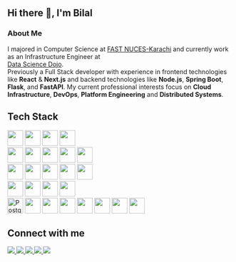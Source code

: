 
<!-- [! [Top Langs](https://github-readme-stats.vercel.app/api/top-langs/?username=anuraghazra&layout=donut)](https://github.com/bilalsohailmirza/github-readme-stats) -->
<!-- 
<div align="center">
<img src="" align="center" style="width: 100%" />
</div>  
-->  

## Hi there 👋,  I'm Bilal
### <div> About Me </div>
I majored in Computer Science at <a href="https://khi.nu.edu.pk/" >FAST NUCES-Karachi</a> and currently work as an Infrastructure Engineer at  
<a href="https://datasciencedojo.com/" > Data Science Dojo</a>.
<br/>
Previously a Full Stack developer with experience in frontend technologies like **React** & **Next.js** and backend technologies like **Node.js**, **Spring Boot**, **Flask**, and **FastAPI**. My current professional interests focus on **Cloud Infrastructure**, **DevOps**, **Platform Engineering** and **Distributed Systems**.
## Tech Stack
<!-- <table><tr><td valign="top" width="33%"> -->

<div display="flex">  
<img style="height: 35px;" src="https://img.shields.io/badge/git-%23F05033.svg?style=for-the-badge&logo=git&logoColor=white"/>
<img style="height: 35px;" src="https://img.shields.io/badge/Linux-FCC624?style=for-the-badge&logo=linux&logoColor=black"/>
  <img style="height: 35px;" src="https://img.shields.io/badge/Debian-D70A53?style=for-the-badge&logo=debian&logoColor=white"/>
  
<img style="height: 35px;" src="https://img.shields.io/badge/shell_script-%23121011.svg?style=for-the-badge&logo=gnu-bash&logoColor=white"/>
</div>


<div display="flex">  
<img style="height: 35px;" src="https://img.shields.io/badge/docker-%230db7ed.svg?style=for-the-badge&logo=docker&logoColor=white"/>
<img style="height: 35px;" src="https://img.shields.io/badge/kubernetes-%23326ce5.svg?style=for-the-badge&logo=kubernetes&logoColor=white"/>
<img style="height: 35px;" src="https://img.shields.io/badge/terraform-%235835CC.svg?style=for-the-badge&logo=terraform&logoColor=white"/>
<img style="height: 35px;" src="https://img.shields.io/badge/AWS-%23FF9900.svg?style=for-the-badge&logo=amazon-aws&logoColor=white"/>
<img style="height: 35px;" src="https://img.shields.io/badge/azure-%230072C6.svg?style=for-the-badge&logo=microsoftazure&logoColor=white"/>
</div>

<div display="flex">  

<img style="height: 35px;" src="https://img.shields.io/badge/python-3670A0?style=for-the-badge&logo=python&logoColor=ffdd54"/>
<img style="height: 35px;" src="https://img.shields.io/badge/java-%23ED8B00.svg?style=for-the-badge&logo=openjdk&logoColor=white"/>
<img style="height: 35px;" src="https://img.shields.io/badge/go-%2300ADD8.svg?style=for-the-badge&logo=go&logoColor=white"/>
<img style="height: 35px;" src="https://img.shields.io/badge/javascript-%23323330.svg?style=for-the-badge&logo=javascript&logoColor=%23F7DF1E"/>
<img style="height: 35px;" src="https://img.shields.io/badge/typescript-%23007ACC.svg?style=for-the-badge&logo=typescript&logoColor=white"/>
</div>  

<!-- <img src="https://img.shields.io/badge/c%23-%23239120.svg?style=for-the-badge&logo=csharp&logoColor=white)"/>  -->

<div display="flex">
<img style="height: 35px;" src="https://img.shields.io/badge/node.js-6DA55F?style=for-the-badge&logo=node.js&logoColor=white"/>
<img style="height: 35px;" src="https://img.shields.io/badge/express.js-%23404d59.svg?style=for-the-badge&logo=express&logoColor=%2361DAFB"/>
<img style="height: 35px;" src="https://img.shields.io/badge/flask-%23000.svg?style=for-the-badge&logo=flask&logoColor=white"/>
<img style="height: 35px;" src="https://img.shields.io/badge/spring-%236DB33F.svg?style=for-the-badge&logo=spring&logoColor=white"/>
</div>  
<!-- <img src="https://img.shields.io/badge/.NET-5C2D91?style=for-the-badge&logo=.net&logoColor=white"/> -->

<div display="flex">
  <img style="height: 35px;" src="https://img.shields.io/badge/postgres-%23316192.svg?style=for-the-badge&logo=postgresql&logoColor=white" alt="PostgreSQL"/>
  <img style="height: 35px;" src="https://img.shields.io/badge/MongoDB-%234ea94b.svg?style=for-the-badge&logo=mongodb&logoColor=white"/> 
  <img style="height: 35px;"  src="https://img.shields.io/badge/redis-%23DD0031.svg?style=for-the-badge&logo=redis&logoColor=white"/> 
  <img style="height: 35px;" src="https://img.shields.io/badge/mysql-4479A1.svg?style=for-the-badge&logo=mysql&logoColor=white"/> 
  <img style="height: 35px;" src="https://img.shields.io/badge/TensorFlow-%23FF6F00.svg?style=for-the-badge&logo=TensorFlow&logoColor=white"/>
  <img style="height: 35px;" src="https://img.shields.io/badge/Keras-%23D00000.svg?style=for-the-badge&logo=Keras&logoColor=white"/>
  <img style="height: 35px;" src="https://img.shields.io/badge/Postman-FF6C37?style=for-the-badge&logo=postman&logoColor=white"/>
  <img style="height: 35px;" src="https://img.shields.io/badge/Notion-%23000000.svg?style=for-the-badge&logo=notion&logoColor=white"/>
</div>

## Connect with me  
<div>
  
<a href="https://github.com/bilalsohailmirza" target="_blank">
<img src="https://ziadoua.github.io/m3-Markdown-Badges/badges/Github/github3.svg" />
</a>
<a href="https://twitter.com/bilalsohail44" target="_blank">
<img src="https://ziadoua.github.io/m3-Markdown-Badges/badges/Twitter/twitter2.svg" />
</a>
<a href="https://linkedin.com/in/bilalsohailmirza" target="_blank">
<img src="https://ziadoua.github.io/m3-Markdown-Badges/badges/LinkedIn/linkedin1.svg" />
</a>
<a href="https://linkedin.com/in/bilalsohailmirza" target="_blank">
<img src="https://ziadoua.github.io/m3-Markdown-Badges/badges/Gmail/gmail1.svg" />
</a>
<a href="https://discord.com/users/_billbird" target="_blank">
<img src="https://ziadoua.github.io/m3-Markdown-Badges/badges/Discord/discord1.svg" />
</a>
<!-- <a href="https://instagram.com/bilalsohailmirza" target="_blank">
<img src="https://img.shields.io/badge/instagram-%23000000.svg?&style=for-the-badge&logo=instagram&logoColor=white alt=instagram style="margin-bottom: 5px;" />
</a>   -->
</div>

<!--
![Bilal's GitHub stats](https://github-readme-stats.vercel.app/api?username=bilalsohailmirza&show_icons=true&theme=radical)
![Top Langs](https://github-readme-stats.vercel.app/api/top-langs/?username=bilalsohailmirza&hide_progress=true)
![Top Langs](https://github-readme-stats.vercel.app/api/top-langs/?username=bilalsohailmirza&hide=javascript,css,scss,html&theme=tokyonight)
## Github Stats  
  

-->
<!--
**bilalsohailmirza/bilalsohailmirza** is a ✨ _special_ ✨ repository because its `README.md` (this file) appears on your GitHub profile.
Here are some ideas to get you started:

- 🔭 I’m currently working on ...
- 🌱 I’m currently learning ...
- 👯 I’m looking to collaborate on ...
- 🤔 I’m looking for help with ...
- 💬 Ask me about ...
- 📫 How to reach me: ...
- 😄 Pronouns: ...
- ⚡ Fun fact: ...
-->
